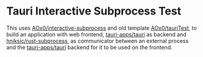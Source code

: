 # Tauri Interactive Subprocess Test

This uses [AOx0/interactive-subprocess][1] and old template [AOx0/tauriTest ][2] to build an application with web frontend, [tauri-apps/tauri][3] as backend and [hniksic/rust-subprocess ][4] as communicator between an external process and the [tauri-apps/tauri][5] backend for it to be used on the frontend.

[1]:	https://github.com/AOx0/interactive-subprocess "AOx0/interactive-subprocess"
[2]:	https://github.com/AOx0/tauriTest "AOx0/tauriTest"
[3]:	https://github.com/tauri-apps/tauri "tauri-apps/tauri"
[4]:	https://github.com/hniksic/rust-subprocess "hniksic/rust-subprocess"
[5]:	https://github.com/tauri-apps/tauri "tauri-apps/tauri"
